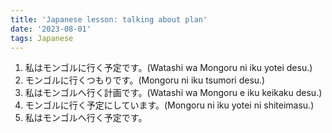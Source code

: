 ```yaml
---
title: 'Japanese lesson: talking about plan'
date: '2023-08-01'
tags: Japanese
---
```


1. 私はモンゴルに行く予定です。(Watashi wa Mongoru ni iku yotei desu.)
2. モンゴルに行くつもりです。(Mongoru ni iku tsumori desu.)
3. 私はモンゴルへ行く計画です。(Watashi wa Mongoru e iku keikaku desu.)
4. モンゴルに行く予定にしています。(Mongoru ni iku yotei ni shiteimasu.)
5. 私はモンゴルへ行く予定です。